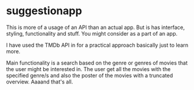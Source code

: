 # suggestionapp
This is more of a usage of an API than an actual app. But is has interface, styling, functionality and stuff.
You might consider as a part of an app.

I have used the TMDb API in for a practical approach basically just to learn more.

Main functionality is a search based on the genre or genres of movies that the user might be interested in. 
The user get all the movies with the specified genre/s and also the poster of the movies with a truncated overview. 
Aaaand that's all.
